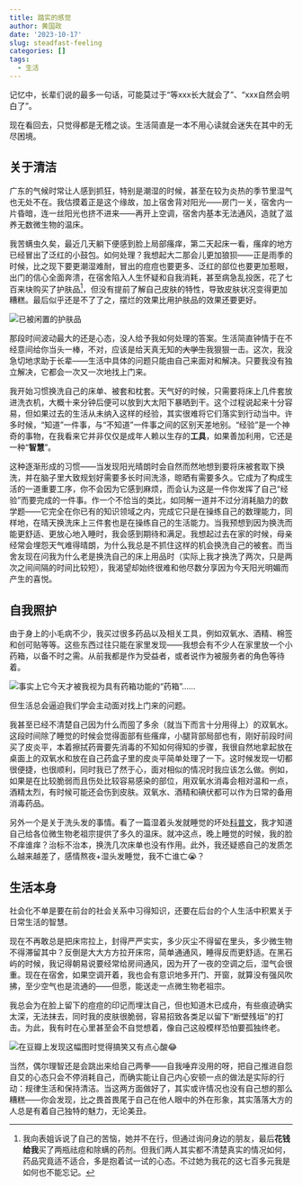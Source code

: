 ```yaml
---
title: 踏实的感觉
author: 黄国政
date: '2023-10-17'
slug: steadfast-feeling
categories: []
tags:
  - 生活
---
```


<!--more-->

记忆中，长辈们说的最多一句话，可能莫过于“等xxx长大就会了”、“xxx自然会明白了”。

现在看回去，只觉得都是无稽之谈。生活简直是一本不用心读就会迷失在其中的无尽困境。

## 关于清洁

广东的气候时常让人感到抓狂，特别是潮湿的时候，甚至在较为炎热的季节里湿气也无处不在。我估摸着正是这个缘故，加上宿舍背对阳光——房门一关，宿舍内一片昏暗，连一丝阳光也挤不进来——再开上空调，宿舍内基本无法通风，造就了滋养无数微生物的温床。

我苦螨虫久矣，最近几天躺下便感到脸上局部瘙痒，第二天起床一看，瘙痒的地方已经冒出了泛红的小鼓包。如何处理？我想起大二那会儿更加狼狈——正是雨季的时候，比之现下要更潮湿难耐，冒出的痘痘也要更多、泛红的部位也要更加惹眼，出门的信心全面奔溃，在宿舍陷入人生怀疑和自我消耗，甚至病急乱投医，花了七百来块购买了护肤品[^jiejie]，但没有提前了解自己皮肤的特性，导致皮肤状况变得更加糟糕。最后似乎还是不了了之，摆烂的效果比用护肤品的效果还要更好。

![已被闲置的护肤品](https://cdn.jsdelivr.net/gh/residualsun1/blog-static/images/2023/10/10-17-medicament.jpg)

[^jiejie]: 我向表姐诉说了自己的苦恼，她并不在行，但通过询问身边的朋友，最后**花钱给我**买了两瓶祛痘和除螨的药剂。但我们两人其实都不清楚真实的情况如何，药品究竟适不适合，多是抱着试一试的心态。不过她为我花的这七百多元我是如何也不能忘记。

那段时间波动最大的还是心态，没人给予我如何处理的答案。生活简直钟情于在不经意间给你当头一棒，不对，应该是给天真无知的~~大学生~~我狠狠一击。这次，我没急切地求助于长辈——生活中具体的问题只能由自己来面对和解决。只要我没有独立解决，它都会一次又一次地找上门来。

我开始习惯换洗自己的床单、被套和枕套。天气好的时候，只需要将床上几件套放进洗衣机，大概十来分钟后便可以放到大太阳下暴晒到干。这个过程说起来十分容易，但如果过去的生活从未纳入这样的经验，其实很难将它们落实到行动当中。许多时候，“知道”一件事，与“不知道”一件事之间的区别天差地别。“经验”是一个神奇的事物，在我看来它并非仅仅是成年人赖以生存的**工具**，如果善加利用，它还是一种“**智慧**”。

这种逐渐形成的习惯——当发现阳光晴朗时会自然而然地想到要将床被套取下换洗，并在脑子里大致规划好需要多长时间洗涤，晾晒有需要多久。它成为了构成生活的一道重要工序，你不会因为它感到麻烦，而会认为这是一件你发挥了自己“经验”而要完成的一件事。作一个不恰当的类比，如同解一道并不过分消耗脑力的数学题——它完全在你已有的知识领域之内，完成它只是在操练自己的数理能力，同样地，在晴天换洗床上三件套也是在操练自己的生活能力。当我预想到因为换洗而能更舒适、更放心地入睡时，我会感到期待和满足。我想起过去在家的时候，母亲经常会埋怨天气难得晴朗，为什么我总是不抓住这样的机会换洗自己的被套。而当舍友现在问我为什么老是换洗自己的床上用品时（实际上我才换洗了两次，只是两次之间间隔的时间比较短），我渴望却始终很难和他尽数分享因为今天阳光明媚而产生的喜悦。

## 自我照护

由于身上的小毛病不少，我买过很多药品以及相关工具，例如双氧水、酒精、棉签和创可贴等等。这些东西过往只能在家里发现——我想会有不少人在家里放一个小药箱，以备不时之需。从前我都是作为受益者，或者说作为被服务者的角色等待着。

![事实上它今天才被我视为具有药箱功能的“药箱”……](https://cdn.jsdelivr.net/gh/residualsun1/blog-static/images/2023/10/10-17-my-medicament.jpg)

但生活总会逼迫我们学会主动面对找上门来的问题。

我甚至已经不清楚自己因为什么而囤了多余（就当下而言十分用得上）的双氧水。这段时间除了睡觉的时候会觉得面部有些瘙痒，小腿背部局部也有，刚好前段时间买了皮炎平，本着擦拭药膏要先消毒的不知如何得知的步骤，我很自然地拿起放在桌面上的双氧水和放在自己药盒子里的皮炎平简单处理了一下。这时候发现一切都很便捷，也很顺利，同时我已了然于心，面对相似的情况时我应该怎么做。例如，如果是在比较脆弱而且伤处比较容易感染的部位，用双氧水消毒会相对温和一点，酒精太烈，有时候可能还会伤到皮肤。双氧水、酒精和碘伏都可以作为日常的备用消毒药品。

另外一个是关于洗头发的事情。看了一篇湿着头发就睡觉的坏处[科普文](https://mp.weixin.qq.com/s/zHCwSL9DJxWuUcq7CJ5PNw)，我才知道自己给各位微生物老祖宗提供了多久的温床。就冲这点，晚上睡觉的时候，我的脸不痒谁痒？治标不治本，换洗几次床单也没有作用。此外，我还疑惑自己的发质怎么越来越差了，感情熬夜+湿头发睡觉，我不亡谁亡😭？

## 生活本身

社会化不单是要在前台的社会关系中习得知识，还要在后台的个人生活中积累关于日常生活的智慧。

现在不再敢总是把床帘拉上，封得严严实实，多少灰尘不得留在里头，多少微生物不得滞留其中？反倒是大大方方拉开床帘，简单通通风，睡得反而更舒适。在黑石屿的时候，我记得朝易说要经常给房间通风，因为开了一夜的空调之后，湿气会很重。现在在宿舍，如果空调开着，我也会有意识地多开门、开窗，就算没有强风吹拂，至少空气也是流通的——但愿，能送走一点微生物老祖宗。

我总会为在脸上留下的痘痘的印记而埋汰自己，但也知道木已成舟，有些痕迹确实太深，无法抹去，同时我的皮肤很脆弱，容易招致各类足以留下“断壁残垣”的打击。为此，我有时在心里甚至会不自觉想着，像自己这般模样恐怕要孤独终老。

![在豆瓣上发现这幅图时觉得搞笑又有点心酸😂](https://cdn.jsdelivr.net/gh/residualsun1/blog-static/images/2023/10/10-17-no-marriage.jpg)

当然，偶尔理智还是会跳出来给自己两拳——自我唾弃没用的呀，把自己推进自怨自艾的心态只会不停消耗自己，而确实能让自己内心安顿一点的做法是实际的行动：规律生活和保持清洁。当这两方面做好了，其实或许情况也没有自己想的那么糟糕——你会发现，比之畏首畏尾于自己在他人眼中的外在形象，其实落落大方的人总是有着自己独特的魅力，无论美丑。